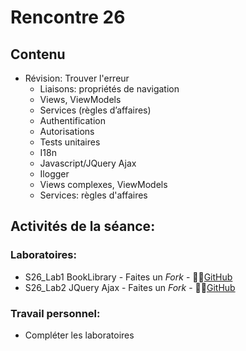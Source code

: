 # Rencontre 26

## Contenu
- Révision: Trouver l'erreur
    - Liaisons: propriétés de navigation 
    - Views, ViewModels  
    - Services (règles d’affaires) 
    - Authentification
    - Autorisations
    - Tests unitaires
    - I18n  
    - Javascript/JQuery Ajax  
    - Ilogger  
    - Views complexes, ViewModels  
    - Services: règles d'affaires 



## Activités de la séance: 
### Laboratoires: 
- S26_Lab1 BookLibrary - Faites un *Fork* - 🔗‍💥[GitHub](BRISE)
- S26_Lab2 JQuery Ajax - Faites un *Fork* - 🔗‍💥[GitHub](BRISE)

### Travail personnel: 
- Compléter les laboratoires 
